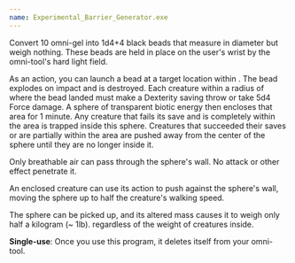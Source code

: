 ```yaml
---
name: Experimental_Barrier_Generator.exe
---
```

Convert 10 omni-gel into 1d4+4 black beads that measure <me-distance length="1" tiny /> in diameter but weigh nothing. These beads are held
in place on the user's wrist by the omni-tool's hard light field.

As an action, you can launch a bead at a target location within <me-distance length="90" />. The bead explodes on impact and is destroyed. Each
creature within a <me-distance length="15" adj /> radius of where the bead landed must make a Dexterity saving throw or take 5d4 Force damage.
A sphere of transparent biotic energy then encloses that area for 1 minute. Any creature that fails its save and is
completely within the area is trapped inside this sphere. Creatures that succeeded their saves or are partially within
the area are pushed away from the center of the sphere until they are no longer inside it.

Only breathable air can pass through the sphere's wall. No attack or other effect penetrate it.

An enclosed creature can use its action to push against the sphere's wall, moving the sphere up to half the creature's
walking speed.

The sphere can be picked up, and its altered mass causes it to weigh only half a kilogram (~ 1lb). regardless of the
weight of creatures inside.

__Single-use__: Once you use this program, it deletes itself from your omni-tool.
